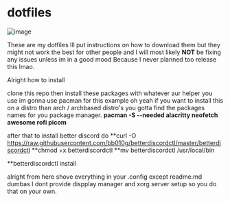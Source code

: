 # dotfiles

![image](https://user-images.githubusercontent.com/88345210/141351126-927340f1-9798-43c9-8718-95212b1e182a.png)



These are my dotfiles Ill put instructions on how to download them but they might not work the best for other people and I will most likely **NOT** be fixing any issues unless im in a good mood Because I never planned too release this lmao.


Alright how to install

clone this repo
then install these packages with whatever aur helper you use im gonna use pacman for this example oh yeah if you want to install this on a distro than arch / archbased distro's you gotta find the packages names for you package manager. **pacman -S --needed alacritty neofetch awesome rofi picom**

after that to install better discord do
**curl -O https://raw.githubusercontent.com/bb010g/betterdiscordctl/master/betterdiscordctl
**chmod +x betterdiscordctl
**mv betterdiscordctl /usr/local/bin

**betterdiscordctl install

alright from here shove everything in your .config except readme.md dumbas
I dont provide dispplay manager and xorg server setup so you do that on your own.
